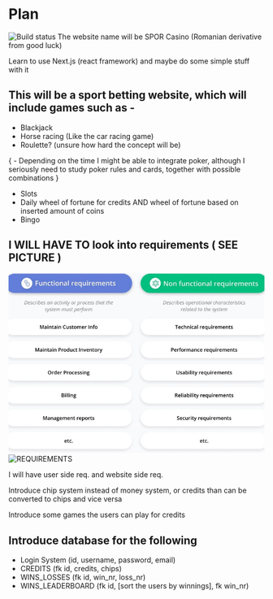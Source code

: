 # Plan

![Build status](https://external-content.duckduckgo.com/iu/?u=https%3A%2F%2Fraw.githubusercontent.com%2Fdwyl%2Frepo-badges%2Fmaster%2FhighresPNGs%2Fbuild-passing.png&f=1&nofb=1&ipt=0adf097ce50aef9110fef50264d63019644759cdf9e1b94d594b6169f4decfd1&ipo=images)
The website name will be SPOR Casino (Romanian derivative from good luck)

Learn to use Next.js (react framework) and maybe do some simple stuff with it

## This will be a sport betting website, which will include games such as -

- Blackjack
- Horse racing (Like the car racing game)
- Roulette? (unsure how hard the concept will be)


{ - Depending on the time I might be able to integrate poker, although I seriously need to study
poker rules and cards, together with possible combinations }


- Slots
- Daily wheel of fortune for credits AND wheel of fortune based on inserted amount of coins
- Bingo



## I WILL HAVE TO look into requirements ( SEE PICTURE )

![img.png](img.png)![REQUIREMENTS](..%2F..%2F..%2FPictures%2FScreenshots%2FScreenshot%202024-01-15%20221313.png)

I will have user side req. and website side req.

Introduce chip system instead of money system, or credits than can be converted to chips and vice versa

Introduce some games the users can play for credits

## Introduce database for the following

- Login System (id, username, password, email)
- CREDITS (fk id, credits, chips)
- WINS_LOSSES (fk id, win_nr, loss_nr)
- WINS_LEADERBOARD (fk id, [sort the users by winnings], fk win_nr)



